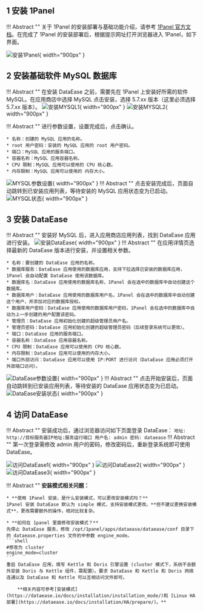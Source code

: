 ## 1 安装 1Panel
!!! Abstract ""
    关于 1Panel 的安装部署与基础功能介绍，请参考 [1Panel 官方文档](https://1panel.cn/docs/installation/online_installation/)。在完成了 1Panel 的安装部署后，根据提示网址打开浏览器进入 1Panel，如下界面。

![安装1Panel](../img/installation/1panel安装1.png){ width="900px" }
## 2 安装基础软件 MySQL 数据库
!!! Abstract ""
    在安装 DataEase 之前，需要先在 1Panel 上安装好所需的软件 MySQL。在应用商店中选择 MySQL 点击安装，选择 5.7.xx 版本（这里必须选择 5.7.xx 版本）。
![安装MYSQL1](../img/installation/1panel安装2.png){ width="900px" }
![安装MYSQL2](../img/installation/1panel安装3.png){ width="900px" }

!!! Abstract ""
    进行参数设置，设置完成后，点击确认。

    * 名称：创建的 MySQL 应用的名称。
    * root 用户密码：安装的 MySQL 应用的 root 用户密码。
    * 端口：MySQL 应用的服务端口。
    * 容器名称：MySQL 应用容器名称。
    * CPU 限制：MySQL 应用可以使用的 CPU 核心数。
    * 内存限制：MySQL 应用可以使用的 内存大小。
![MYSQL参数设置](../img/installation/1panel安装4.png){ width="900px" }
!!! Abstract ""
    点击安装完成后，页面自动跳转到已安装应用列表，等待安装的 MySQL 应用状态变为已启动。
![MYSQL状态](../img/installation/1panel安装5.png){ width="900px" }

## 3 安装 DataEase
!!! Abstract ""
    安装好 MySQL 后，进入应用商店应用列表，找到 DataEase 应用进行安装。
![安装DataEase](../img/installation/1panel安装6.png){ width="900px" }
!!! Abstract ""
    在应用详情页选择最新的 DataEase 版本进行安装，并设置相关参数。

    * 名称：要创建的 DataEase 应用的名称。
    * 数据库服务：DataEase 应用使用的数据库应用，支持下拉选择已安装的数据库应用，1Panel 会自动配置 DataEase 使用该数据库。
    * 数据库名：DataEase 应用使用的数据库名称，1Panel 会在选中的数据库中自动创建这个数据库。
    * 数据库用户：DataEase 应用使用的数据库用户名，1Panel 会在选中的数据库中自动创建这个用户，并添加对应的数据库授权。
    * 数据库用户密码：DataEase 应用使用的数据库用户密码，1Panel 会在选中的数据库中自动为上一步创建的用户配置该密码。
    * 管理员：DataEase 应用初始化创建的超级管理员用户名。
    * 管理员密码：DataEase 应用初始化创建的超级管理员密码（后续登录系统可以更改）。
    * 端口：DataEase 应用的服务端口。
    * 容器名称：DataEase 应用容器名称。
    * CPU 限制：DataEase 应用可以使用的 CPU 核心数。
    * 内存限制：DataEase 应用可以使用的内存大小。
    * 端口外部访问：DataEase 应用可以使用 IP:PORT 进行访问（DataEase 应用必须打开外部端口访问）。
![DataEase参数设置](../img/installation/1panel安装7.png){ width="900px" }
!!! Abstract ""
    点击开始安装后，页面自动跳转到已安装应用列表，等待安装的 DataEase 应用状态变为已启动。
![DataEase安装状态](../img/installation/1panel安装9.png){ width="900px" }
## 4 访问 DataEase
!!! Abstract ""
    安装成功后，通过浏览器访问如下页面登录 DataEase：
    ```
    地址: http://目标服务器IP地址:服务运行端口
    用户名: admin
    密码: dataease
    ```
!!! Abstract ""
    第一次登录需修改 admin 用户的密码，修改密码后，重新登录系统即可使用 DataEase。

![访问DataEase1](../img/installation/1panel安装10.png){ width="900px" }
![访问DataEase2](../img/installation/1panel安装11.png){ width="900px" }
![访问DataEase3](../img/installation/1panel安装12.png){ width="900px" }

!!! Abstract ""
    **安装模式相关问题：**   

    * **使用 1Panel 安装，是什么安装模式，可以更改安装模式吗？**  
    1Panel 安装 DataEase 默认为 simple 模式，支持安装模式更改。**但不建议更换安装模式**，更改需要额外的操作，相对比较复杂。

    * **如何在 1panel 里面修改安装模式？**  
    先停止 DataEase 服务，修改 /opt/1panel/apps/dataease/dataease/conf 目录下的 dataease.properties 文件的中参数 engine_mode。
    ```shell
    #修改为 cluster
    engine_mode=cluster
    ```
    重启 DataEase 应用，填写 Kettle 和 Doris 引擎设置 (cluster 模式下，系统不会额外安装 Doris 与 Kettle 组件，需配置）。要求 DataEase 和 Kettle 和 Doris 网络连通以及 DataEase 和 Kettle 可以互相访问文件即可。

        **相关内容可参考[安装模式](https://dataease.io/docs/installation/installation_mode/)和 [Linux HA 部署](https://dataease.io/docs/installation/HA/prepare/)。**
 